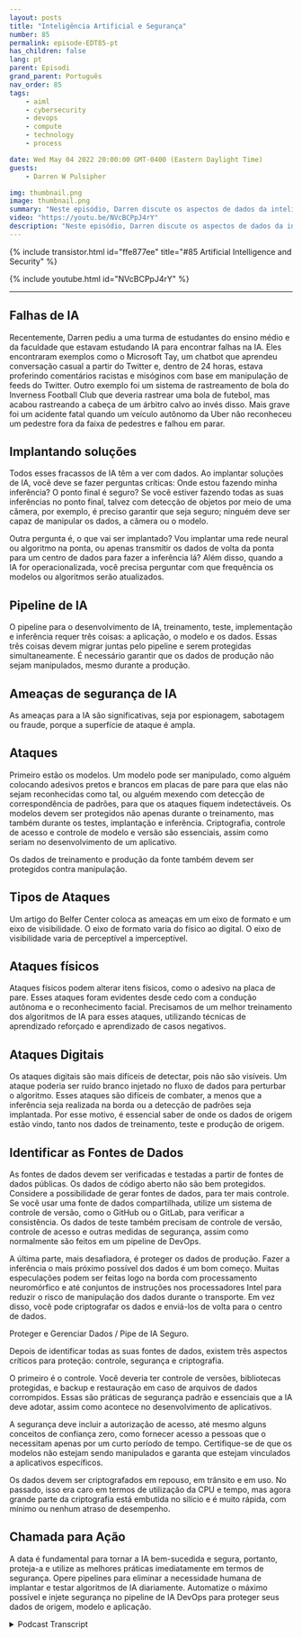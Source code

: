 ```yaml
---
layout: posts
title: "Inteligência Artificial e Segurança"
number: 85
permalink: episode-EDT85-pt
has_children: false
lang: pt
parent: Episodi
grand_parent: Português
nav_order: 85
tags:
    - aiml
    - cybersecurity
    - devops
    - compute
    - technology
    - process

date: Wed May 04 2022 20:00:00 GMT-0400 (Eastern Daylight Time)
guests:
    - Darren W Pulsipher

img: thumbnail.png
image: thumbnail.png
summary: "Neste episódio, Darren discute os aspectos de dados da inteligência artificial (IA) e a importância de proteger esses dados."
video: "https://youtu.be/NVcBCPpJ4rY"
description: "Neste episódio, Darren discute os aspectos de dados da inteligência artificial (IA) e a importância de proteger esses dados."
---
```


<div>
{% include transistor.html id="ffe877ee" title="#85 Artificial Intelligence and Security" %}

{% include youtube.html id="NVcBCPpJ4rY" %}
</div>

---

## Falhas de IA

Recentemente, Darren pediu a uma turma de estudantes do ensino médio e da faculdade que estavam estudando IA para encontrar falhas na IA. Eles encontraram exemplos como o Microsoft Tay, um chatbot que aprendeu conversação casual a partir do Twitter e, dentro de 24 horas, estava proferindo comentários racistas e misóginos com base em manipulação de feeds do Twitter. Outro exemplo foi um sistema de rastreamento de bola do Inverness Football Club que deveria rastrear uma bola de futebol, mas acabou rastreando a cabeça de um árbitro calvo ao invés disso. Mais grave foi um acidente fatal quando um veículo autônomo da Uber não reconheceu um pedestre fora da faixa de pedestres e falhou em parar.

## Implantando soluções

Todos esses fracassos de IA têm a ver com dados. Ao implantar soluções de IA, você deve se fazer perguntas críticas: Onde estou fazendo minha inferência? O ponto final é seguro? Se você estiver fazendo todas as suas inferências no ponto final, talvez com detecção de objetos por meio de uma câmera, por exemplo, é preciso garantir que seja seguro; ninguém deve ser capaz de manipular os dados, a câmera ou o modelo.

Outra pergunta é, o que vai ser implantado? Vou implantar uma rede neural ou algoritmo na ponta, ou apenas transmitir os dados de volta da ponta para um centro de dados para fazer a inferência lá? Além disso, quando a IA for operacionalizada, você precisa perguntar com que frequência os modelos ou algoritmos serão atualizados.

## Pipeline de IA

O pipeline para o desenvolvimento de IA, treinamento, teste, implementação e inferência requer três coisas: a aplicação, o modelo e os dados. Essas três coisas devem migrar juntas pelo pipeline e serem protegidas simultaneamente. É necessário garantir que os dados de produção não sejam manipulados, mesmo durante a produção.

## Ameaças de segurança de IA

As ameaças para a IA são significativas, seja por espionagem, sabotagem ou fraude, porque a superfície de ataque é ampla.

## Ataques

Primeiro estão os modelos. Um modelo pode ser manipulado, como alguém colocando adesivos pretos e brancos em placas de pare para que elas não sejam reconhecidas como tal, ou alguém mexendo com detecção de correspondência de padrões, para que os ataques fiquem indetectáveis. Os modelos devem ser protegidos não apenas durante o treinamento, mas também durante os testes, implantação e inferência. Criptografia, controle de acesso e controle de modelo e versão são essenciais, assim como seriam no desenvolvimento de um aplicativo.

Os dados de treinamento e produção da fonte também devem ser protegidos contra manipulação.

## Tipos de Ataques

Um artigo do Belfer Center coloca as ameaças em um eixo de formato e um eixo de visibilidade. O eixo de formato varia do físico ao digital. O eixo de visibilidade varia de perceptível a imperceptível.

## Ataques físicos

Ataques físicos podem alterar itens físicos, como o adesivo na placa de pare. Esses ataques foram evidentes desde cedo com a condução autônoma e o reconhecimento facial. Precisamos de um melhor treinamento dos algoritmos de IA para esses ataques, utilizando técnicas de aprendizado reforçado e aprendizado de casos negativos.

## Ataques Digitais

Os ataques digitais são mais difíceis de detectar, pois não são visíveis. Um ataque poderia ser ruído branco injetado no fluxo de dados para perturbar o algoritmo. Esses ataques são difíceis de combater, a menos que a inferência seja realizada na borda ou a detecção de padrões seja implantada. Por esse motivo, é essencial saber de onde os dados de origem estão vindo, tanto nos dados de treinamento, teste e produção de origem.

## Identificar as Fontes de Dados

As fontes de dados devem ser verificadas e testadas a partir de fontes de dados públicas. Os dados de código aberto não são bem protegidos. Considere a possibilidade de gerar fontes de dados, para ter mais controle. Se você usar uma fonte de dados compartilhada, utilize um sistema de controle de versão, como o GitHub ou o GitLab, para verificar a consistência. Os dados de teste também precisam de controle de versão, controle de acesso e outras medidas de segurança, assim como normalmente são feitos em um pipeline de DevOps.

A última parte, mais desafiadora, é proteger os dados de produção. Fazer a inferência o mais próximo possível dos dados é um bom começo. Muitas especulações podem ser feitas logo na borda com processamento neuromórfico e até conjuntos de instruções nos processadores Intel para reduzir o risco de manipulação dos dados durante o transporte. Em vez disso, você pode criptografar os dados e enviá-los de volta para o centro de dados.

Proteger e Gerenciar Dados / Pipe de IA Seguro.

Depois de identificar todas as suas fontes de dados, existem três aspectos críticos para proteção: controle, segurança e criptografia.

O primeiro é o controle. Você deveria ter controle de versões, bibliotecas protegidas, e backup e restauração em caso de arquivos de dados corrompidos. Essas são práticas de segurança padrão e essenciais que a IA deve adotar, assim como acontece no desenvolvimento de aplicativos.

A segurança deve incluir a autorização de acesso, até mesmo alguns conceitos de confiança zero, como fornecer acesso a pessoas que o necessitam apenas por um curto período de tempo. Certifique-se de que os modelos não estejam sendo manipulados e garanta que estejam vinculados a aplicativos específicos.

Os dados devem ser criptografados em repouso, em trânsito e em uso. No passado, isso era caro em termos de utilização da CPU e tempo, mas agora grande parte da criptografia está embutida no silício e é muito rápida, com mínimo ou nenhum atraso de desempenho.

## Chamada para Ação

A data é fundamental para tornar a IA bem-sucedida e segura, portanto, proteja-a e utilize as melhores práticas imediatamente em termos de segurança. Opere pipelines para eliminar a necessidade humana de implantar e testar algoritmos de IA diariamente. Automatize o máximo possível e injete segurança no pipeline de IA DevOps para proteger seus dados de origem, modelo e aplicação.



<details>
<summary> Podcast Transcript </summary>

<p></p>

</details>

